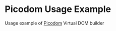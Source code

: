 # Picodom Usage Example

Usage example of [Picodom](https://github.com/picodom/picodom) Virtual DOM builder
